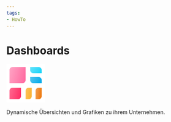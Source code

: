 ```yaml
---
tags:
- HowTo
---
```

# Dashboards
![icons_odoo_board](assets/icons_odoo_board.png)

Dynamische Übersichten und Grafiken zu ihrem Unternehmen.